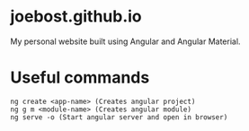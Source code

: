 # joebost.github.io
My personal website built using Angular and Angular Material.

# Useful commands
```
ng create <app-name> (Creates angular project)
ng g m <module-name> (Creates angular module)
ng serve -o (Start angular server and open in browser)

```
